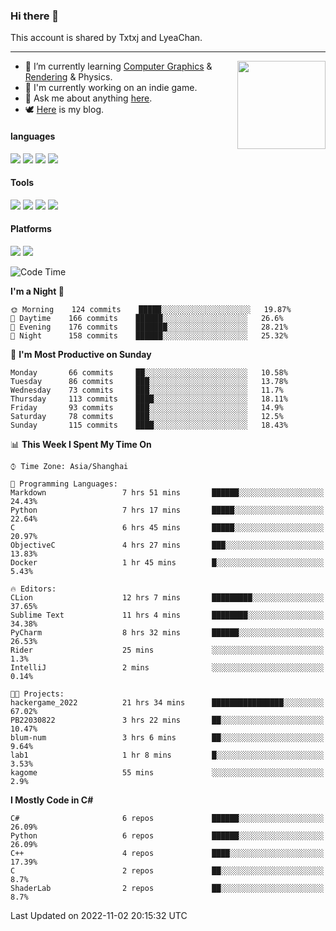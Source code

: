 ### Hi there 👋

This account is shared by Txtxj and LyeaChan.

---

<img align="right" height="141" src="https://github-readme-stats.vercel.app/api?username=txtxj&theme=tokyonight&show_icons=true&count_private=true">

- 🌱 I’m currently learning [Computer Graphics](https://github.com/txtxj/GAMES101) & [Rendering](https://github.com/txtxj/GAMES202) & Physics.
- 🐶 I'm currently working on an indie game.
- 💬 Ask me about anything [here](https://github.com/txtxj/txtxj/issues).
- 🕊️ [Here](https://txtxj.top) is my blog.

#### languages

![](https://img.shields.io/badge/C++-00599C?logo=cplusplus&logoColor=fff)
![](https://img.shields.io/badge/Python-3e74a2?logo=python&logoColor=fff)
![](https://img.shields.io/badge/C%23-239120?logo=csharp&logoColor=fff)
![](https://img.shields.io/badge/C-A8B9CC?logo=c&logoColor=555)


#### Tools

![](https://img.shields.io/badge/JetBrains-000000?logo=jetbrains&logoColor=fff)
![](https://img.shields.io/badge/Unity-FFFFFF?logo=unity&logoColor=000)
![](https://img.shields.io/badge/SublimeText_3-FF9800?logo=sublimetext&logoColor=fff)
![](https://img.shields.io/badge/Blender-F5792A?logo=blender&logoColor=fff)


#### Platforms

![](https://img.shields.io/badge/Windows_10-0078D6?logo=windows&logoColor=fff)
![](https://img.shields.io/badge/Ubuntu_20.04-E95420?logo=ubuntu&logoColor=fff)


<!--START_SECTION:waka-->
![Code Time](http://img.shields.io/badge/Code%20Time-469%20hrs%2033%20mins-blue)

**I'm a Night 🦉** 

```text
🌞 Morning    124 commits    █████░░░░░░░░░░░░░░░░░░░░   19.87% 
🌆 Daytime    166 commits    ██████░░░░░░░░░░░░░░░░░░░   26.6% 
🌃 Evening    176 commits    ███████░░░░░░░░░░░░░░░░░░   28.21% 
🌙 Night      158 commits    ██████░░░░░░░░░░░░░░░░░░░   25.32%

```
📅 **I'm Most Productive on Sunday** 

```text
Monday       66 commits     ██░░░░░░░░░░░░░░░░░░░░░░░   10.58% 
Tuesday      86 commits     ███░░░░░░░░░░░░░░░░░░░░░░   13.78% 
Wednesday    73 commits     ███░░░░░░░░░░░░░░░░░░░░░░   11.7% 
Thursday     113 commits    ████░░░░░░░░░░░░░░░░░░░░░   18.11% 
Friday       93 commits     ███░░░░░░░░░░░░░░░░░░░░░░   14.9% 
Saturday     78 commits     ███░░░░░░░░░░░░░░░░░░░░░░   12.5% 
Sunday       115 commits    ████░░░░░░░░░░░░░░░░░░░░░   18.43%

```


📊 **This Week I Spent My Time On** 

```text
⌚︎ Time Zone: Asia/Shanghai

💬 Programming Languages: 
Markdown                 7 hrs 51 mins       ██████░░░░░░░░░░░░░░░░░░░   24.43% 
Python                   7 hrs 17 mins       █████░░░░░░░░░░░░░░░░░░░░   22.64% 
C                        6 hrs 45 mins       █████░░░░░░░░░░░░░░░░░░░░   20.97% 
ObjectiveC               4 hrs 27 mins       ███░░░░░░░░░░░░░░░░░░░░░░   13.83% 
Docker                   1 hr 45 mins        █░░░░░░░░░░░░░░░░░░░░░░░░   5.43%

🔥 Editors: 
CLion                    12 hrs 7 mins       █████████░░░░░░░░░░░░░░░░   37.65% 
Sublime Text             11 hrs 4 mins       ████████░░░░░░░░░░░░░░░░░   34.38% 
PyCharm                  8 hrs 32 mins       ██████░░░░░░░░░░░░░░░░░░░   26.53% 
Rider                    25 mins             ░░░░░░░░░░░░░░░░░░░░░░░░░   1.3% 
IntelliJ                 2 mins              ░░░░░░░░░░░░░░░░░░░░░░░░░   0.14%

🐱‍💻 Projects: 
hackergame_2022          21 hrs 34 mins      ████████████████░░░░░░░░░   67.02% 
PB22030822               3 hrs 22 mins       ██░░░░░░░░░░░░░░░░░░░░░░░   10.47% 
blum-num                 3 hrs 6 mins        ██░░░░░░░░░░░░░░░░░░░░░░░   9.64% 
lab1                     1 hr 8 mins         █░░░░░░░░░░░░░░░░░░░░░░░░   3.53% 
kagome                   55 mins             ░░░░░░░░░░░░░░░░░░░░░░░░░   2.9%

```

**I Mostly Code in C#** 

```text
C#                       6 repos             ██████░░░░░░░░░░░░░░░░░░░   26.09% 
Python                   6 repos             ██████░░░░░░░░░░░░░░░░░░░   26.09% 
C++                      4 repos             ████░░░░░░░░░░░░░░░░░░░░░   17.39% 
C                        2 repos             ██░░░░░░░░░░░░░░░░░░░░░░░   8.7% 
ShaderLab                2 repos             ██░░░░░░░░░░░░░░░░░░░░░░░   8.7%

```



 Last Updated on 2022-11-02 20:15:32 UTC
<!--END_SECTION:waka-->
